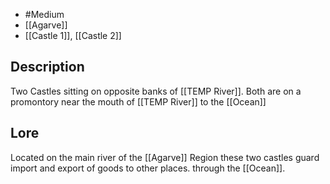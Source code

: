 - #Medium 
- [[Agarve]]
- [[Castle 1]], [[Castle 2]]
## Description
Two Castles sitting on opposite banks of [[TEMP River]]. Both are on a promontory near the mouth of [[TEMP River]] to the [[Ocean]]
## Lore
Located on the main river of the [[Agarve]] Region these two castles guard import and export of goods to other places. through the [[Ocean]].